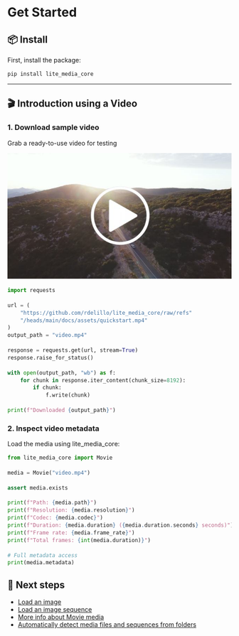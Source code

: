 # Get Started


## 📦 Install

First, install the package:

```bash
pip install lite_media_core
```

---

## 🎬 Introduction using a Video

### 1. Download sample video

Grab a ready-to-use video for testing



[![Alt text](assets/quickstart_placeholder.jpeg)](assets/quickstart.mp4)


```python
import requests

url = (
	"https://github.com/rdelillo/lite_media_core/raw/refs"
	"/heads/main/docs/assets/quickstart.mp4"
)
output_path = "video.mp4"

response = requests.get(url, stream=True)
response.raise_for_status()

with open(output_path, "wb") as f:
    for chunk in response.iter_content(chunk_size=8192):
        if chunk:
            f.write(chunk)

print(f"Downloaded {output_path}")
```

### 2. Inspect video metadata

Load the media using lite_media_core:

```python
from lite_media_core import Movie

media = Movie("video.mp4")

assert media.exists

print(f"Path: {media.path}")
print(f"Resolution: {media.resolution}")
print(f"Codec: {media.codec}")
print(f"Duration: {media.duration} ({media.duration.seconds} seconds)")
print(f"Frame rate: {media.frame_rate}")
print(f"Total frames: {int(media.duration)}")

# Full metadata access
print(media.metadata)
```

## 🧩 Next steps

* [Load an image](api/sequence/#image)
* [Load an image sequence](api/sequence/#imagesequence)
* [More info about Movie media](api/movie/)
* [Automatically detect media files and sequences from folders](api/utils/#discover-media-with-mediaos)
